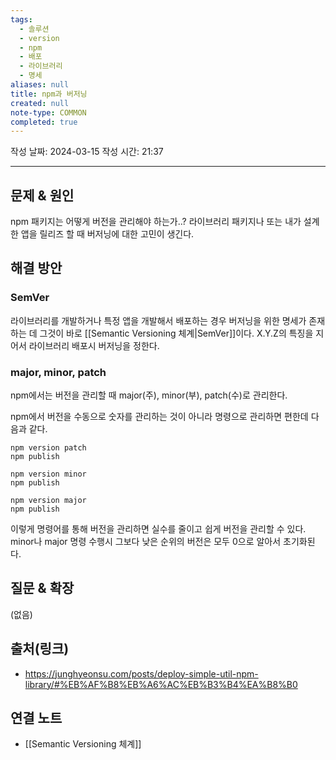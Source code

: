 ```yaml
---
tags:
  - 솔루션
  - version
  - npm
  - 배포
  - 라이브러리
  - 명세
aliases: null
title: npm과 버저닝
created: null
note-type: COMMON
completed: true
---
```

작성 날짜: 2024-03-15
작성 시간: 21:37


----

## 문제 & 원인
npm 패키지는 어떻게 버전을 관리해야 하는가..? 라이브러리 패키지나 또는 내가 설계한 앱을 릴리즈 할 때 버저닝에 대한 고민이 생긴다.

## 해결 방안
### SemVer
라이브러리를 개발하거나 특정 앱을 개발해서 배포하는 경우 버저닝을 위한 명세가 존재하는 데 그것이 바로 [[Semantic Versioning 체계|SemVer]]이다. X.Y.Z의 특징을 지어서 라이브러리 배포시 버저닝을 정한다.

### major, minor, patch
npm에서는 버전을 관리할 때 major(주), minor(부), patch(수)로 관리한다.

npm에서 버전을 수동으로 숫자를 관리하는 것이 아니라 명령으로 관리하면 편한데 다음과 같다.

```shell
npm version patch
npm publish
```

```shell
npm version minor
npm publish
```

```shell
npm version major
npm publish
```


이렇게 명령어를 통해 버전을 관리하면 실수를 줄이고 쉽게 버전을 관리할 수 있다.
minor나 major 명령 수행시 그보다 낮은 순위의 버전은 모두 0으로 알아서 초기화된다.
## 질문 & 확장

(없음)

## 출처(링크)
- https://junghyeonsu.com/posts/deploy-simple-util-npm-library/#%EB%AF%B8%EB%A6%AC%EB%B3%B4%EA%B8%B0

## 연결 노트
- [[Semantic Versioning 체계]]
